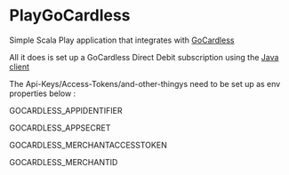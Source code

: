 PlayGoCardless
==============

Simple Scala Play application that integrates with [GoCardless](https://gocardless.com/)

All it does is set up a GoCardless Direct Debit subscription using the [Java client](https://github.com/gocardless/gocardless-java)

The Api-Keys/Access-Tokens/and-other-thingys need to be set up as env properties below :

GOCARDLESS_APPIDENTIFIER

GOCARDLESS_APPSECRET

GOCARDLESS_MERCHANTACCESSTOKEN

GOCARDLESS_MERCHANTID




